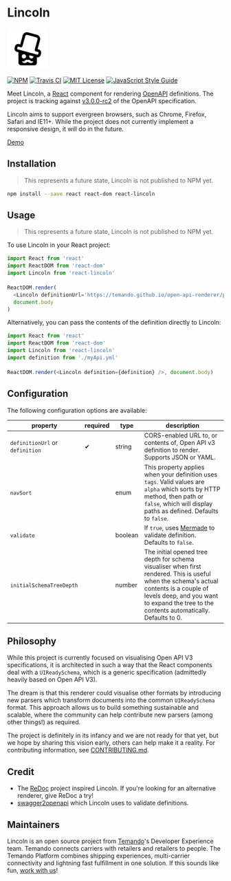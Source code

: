 # Lincoln

<img src='assets/lincoln-logo-white.png' alt='Lincoln' height="96" width="96" />

[![NPM](https://img.shields.io/npm/v/react-lincoln.svg)](https://npmjs.org/packages/react-lincoln/)
[![Travis CI](https://img.shields.io/travis/temando/open-api-renderer.svg)](https://travis-ci.org/temando/open-api-renderer)
[![MIT License](https://img.shields.io/github/license/temando/open-api-renderer.svg)](https://en.wikipedia.org/wiki/MIT_License)
[![JavaScript Style Guide](https://img.shields.io/badge/code_style-standard-brightgreen.svg)](https://standardjs.com)

Meet Lincoln, a [React](https://facebook.github.io/react/) component for rendering [OpenAPI](https://www.openapis.org) definitions. The project is tracking against [v3.0.0-rc2](docs/open-api-v3-support.md) of the OpenAPI specification.

Lincoln aims to support evergreen browsers, such as Chrome, Firefox, Safari and IE11+. While the project does not currently implement a responsive design, it will do in the future.

[Demo](https://temando.github.io/open-api-renderer/demo/?https://temando.github.io/open-api-renderer/petstore-open-api-v3.0.0-RC2.json)

## Installation

> This represents a future state, Lincoln is not published to NPM yet.

```sh
npm install --save react react-dom react-lincoln
```

## Usage

> This represents a future state, Lincoln is not published to NPM yet.

To use Lincoln in your React project:

```js
import React from 'react'
import ReactDOM from 'react-dom'
import Lincoln from 'react-lincoln'

ReactDOM.render(
  <Lincoln definitionUrl='https://temando.github.io/open-api-renderer/petstore-open-api-v3.0.0-RC2.json' />,
  document.body
)
```

Alternatively, you can pass the contents of the definition directly to Lincoln:

```js
import React from 'react'
import ReactDOM from 'react-dom'
import Lincoln from 'react-lincoln'
import definition from './myApi.yml'

ReactDOM.render(<Lincoln definition={definition} />, document.body)
```

## Configuration

The following configuration options are available:

| property                        | required | type    | description                                                                                                                                                                                                                         |
| ------------------------------- | -------- | ------- | ----------------------------------------------------------------------------------------------------------------------------------------------------------------------------------------------------------------------------------- |
| `definitionUrl` or `definition` | ✔        | string  | CORS-enabled URL to, or contents of, Open API v3 definition to render. Supports JSON or YAML.                                                                                                                                       |
| `navSort`                       |          | enum    | This property applies when your definition uses `tags`. Valid values are `alpha` which sorts by HTTP method, then path or `false`, which will display paths as defined. Defaults to `false`.                                        |
| `validate`                      |          | boolean | If `true`, uses [Mermade](https://openapi-converter.herokuapp.com/) to validate definition. Defaults to `false`.                                                                                                                    |
| `initialSchemaTreeDepth`        |          | number  | The initial opened tree depth for schema visualiser when first rendered. This is useful when the schema's actual contents is a couple of levels deep, and you want to expand the tree to the contents automatically. Defaults to 0. |

## Philosophy

While this project is currently focused on visualising Open API V3 specifications, it is architected in such a way that the React components deal with a `UIReadySchema`, which is a generic specification (admittedly heavily based on Open API V3).

The dream is that this renderer could visualise other formats by introducing new parsers which transform documents into the common `UIReadySchema` format. This approach allows us to build something sustainable and scalable, where the community can help contribute new parsers (among other things!) as required.

The project is definitely in its infancy and we are not ready for that yet, but we hope by sharing this vision early, others can help make it a reality. For contributing information, see [CONTRIBUTING.md](CONTRIBUTING.md).

## Credit

- The [ReDoc](https://github.com/Rebilly/ReDoc) project inspired Lincoln. If you're looking for an alternative renderer, give ReDoc a try!
- [swagger2openapi](https://github.com/mermade/swagger2openapi) which Lincoln uses to validate definitions.

## Maintainers

Lincoln is an open source project from [Temando](http://temando.com/)'s Developer Experience team. Temando connects carriers with retailers and retailers to people. The Temando Platform combines shipping experiences, multi-carrier connectivity and lightning fast fulfillment in one solution. If this sounds like fun, [work with us](http://temando.com/en/about/careers)!
